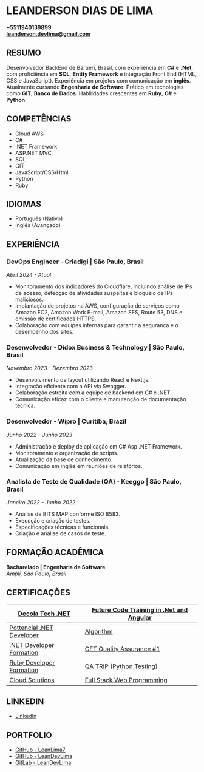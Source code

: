 # LEANDERSON DIAS DE LIMA
**+5511940139899**  
**leanderson.devlima@gmail.com**

## RESUMO
Desenvolvedor BackEnd de Barueri, Brasil, com experiência em **C#** e **.Net**, com proficiência em **SQL**, **Entity Framework** e integração Front End (HTML, CSS e JavaScript). Experiência em projetos com comunicação em **inglês**. Atualmente cursando **Engenharia de Software**. Prático em tecnologias como **GIT**, **Banco de Dados**. Habilidades crescentes em **Ruby**, **C#** e **Python**.

## COMPETÊNCIAS
- Cloud AWS
- C#
- .NET Framework
- ASP.NET MVC
- SQL
- GIT
- JavaScript/CSS/Html
- Python
- Ruby

## IDIOMAS
- Português (Nativo)
- Inglês (Avançado)

## EXPERIÊNCIA

### DevOps Engineer - Criadigi | São Paulo, Brasil
*Abril 2024 - Atual*
- Monitoramento dos indicadores do Cloudflare, incluindo análise de IPs de acesso, detecção de atividades suspeitas e bloqueio de IPs maliciosos.
- Implantação de projetos na AWS, configuração de serviços como Amazon EC2, Amazon Work E-mail, Amazon SES, Route 53, DNS e emissão de certificados HTTPS.
- Colaboração com equipes internas para garantir a segurança e o desempenho dos sites.

### Desenvolvedor - Didox Business & Technology | São Paulo, Brasil
*Novembro 2023 - Dezembro 2023*
- Desenvolvimento de layout utilizando React e Next.js.
- Integração eficiente com a API via Swagger.
- Colaboração estreita com a equipe de backend em C# e .NET.
- Comunicação eficaz com o cliente e manutenção de documentação técnica.

### Desenvolvedor - Wipro | Curitiba, Brazil
*Junho 2022 - Junho 2023*
- Administração e deploy de aplicação em C# Asp .NET Framework.
- Monitoramento e organização de scripts.
- Atualização da base de conhecimento.
- Comunicação em inglês em reuniões de relatórios.

### Analista de Teste de Qualidade (QA) - Keeggo | São Paulo, Brasil
*Janeiro 2022 - Junho 2022*
- Análise de BITS MAP conforme ISO 8583.
- Execução e criação de testes.
- Especificações técnicas e funcionais.
- Criação e análise de casos de teste.

## FORMAÇÃO ACADÊMICA
**Bacharelado | Engenharia de Software**  
*Ampli, São Paulo, Brasil*

## CERTIFICAÇÕES

| [Decola Tech .NET](https://www.dio.me/certificate/54090C77/share) | [Future Code Training in .Net and Angular](https://drive.google.com/file/d/1_Pz-Vl8MzRW7ZwAzUadwFfLMtposApf0/view) |
|-----------------------------------|---------------------------------------------------|
| [Pottencial .NET Developer](https://www.dio.me/certificate/2A13B283/share) | [Algorithm](https://www.cursoemvideo.com/validacao-de-certificado/?codigo=4587B-6297-8) |
| [.NET Developer Formation](https://www.dio.me/certificate/410C3197/share) | [GFT Quality Assurance #1](https://www.dio.me/certificate/E6C3C215/share) |
| [Ruby Developer Formation](https://www.dio.me/certificate/752C8C55/share) | [QA TRIP (Python Testing)](https://github.com/LeanDevLima/CertificadoQA_IJJ/blob/main/CertificadoQA.pdf) |
| [Cloud Solutions](https://drive.google.com/file/d/1lJL6jZe2gvy-0PpE9GpYZ5Q1bGpdAh-a/view)  | [Full Stack Web Programming](https://edu.campinhodigital.org/pluginfile.php/1/tool_certificate/issues/1707529983/7551229725LD.pdf) | |                                               |



## LINKEDIN
- [LinkedIn](https://www.linkedin.com/in/leanderson-dias-de-lima/)

## PORTFOLIO
- [GitHub - LeanLima7](https://github.com/LeanLima7)
- [GitHub - LeanDevLima](https://github.com/LeanDevLima)
- [GitLab - LeanDevLima](https://gitlab.com/LeanDevLima)

